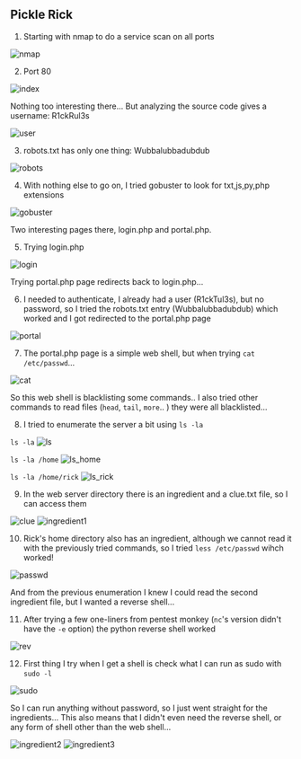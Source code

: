 ## Pickle Rick

1. Starting with nmap to do a service scan on all ports

![nmap](nmap.png)

2. Port 80

![index](index.png)

Nothing too interesting there... But analyzing the source code gives a username: R1ckRul3s

![user](user.png)

3. robots.txt has only one thing: Wubbalubbadubdub

![robots](robots.png)

4. With nothing else to go on, I tried gobuster to look for txt,js,py,php extensions

![gobuster](gobuster.png)

Two interesting pages there, login.php and portal.php.

5. Trying login.php

![login](login.png)

Trying portal.php page redirects back to login.php... 

6. I needed to authenticate, I already had a user (R1ckTul3s), but no password, so I tried the robots.txt entry (Wubbalubbadubdub) which worked and I got redirected to the portal.php page

![portal](command.png)

7. The portal.php page is a simple web shell, but when trying `cat /etc/passwd`...

![cat](cat.png)

So this web shell is blacklisting some commands.. I also tried other commands to read files (`head`, `tail`, `more`.. ) they were all blacklisted...

8. I tried to enumerate the server a bit using `ls -la`

`ls -la`
![ls](ls.png)

`ls -la /home`
![ls_home](ls_home.png)

`ls -la /home/rick`
![ls_rick](ls_rick.png)

9. In the web server directory there is an ingredient and a clue.txt file, so I can access them

![clue](clue.png)
![ingredient1](ingredient1.png)

10. Rick's home directory also has an ingredient, although we cannot read it with the previously tried commands, so I tried `less /etc/passwd` wihch worked!

![passwd](less_passwd.png)

And from the previous enumeration I knew I could read the second ingredient file, but I wanted a reverse shell...

11. After trying a few one-liners from pentest monkey (`nc`'s version didn't have the `-e` option) the python reverse shell worked

![rev](python_rev.png)

12. First thing I try when I get a shell is check what I can run as sudo with `sudo -l`

![sudo](sudo_l.png)

So I can run anything without password, so I just went straight for the ingredients... 
This also means that I didn't even need the reverse shell, or any form of shell other than the web shell...

![ingredient2](ingredient2.png)
![ingredient3](ingredient3.png)



